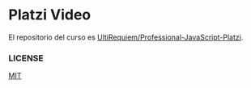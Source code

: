 # Platzi Video

El repositorio del curso es [UltiRequiem/Professional-JavaScript-Platzi](https://github.com/UltiRequiem/Professional-JavaScript-Platzi).

### LICENSE

[MIT](./LICENSE)
